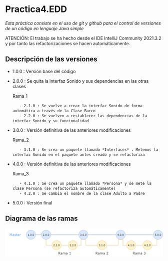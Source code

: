 # Practica4.EDD
*Esta práctica consiste en el uso de git y github para el control de versiones de un código en lenguaje Java simple*

ATENCIÓN: El trabajo se ha hecho desde el IDE IntelliJ Community 2021.3.2 y por tanto las refactorizaciones se hacen automáticamente.

## Descripción de las versiones

- 1.0.0 : Versión base del código
- 2.0.0 : Se quita la interfaz Sonido y sus dependencias en las otras clases

     Rama_1
     
         - 2.1.0 : Se vuelve a crear la interfaz Sonido de forma automática a través de la Clase Barco
         - 2.2.0 : Se vuelven a restablecer las dependencias de la interfaz Sonido y su funcionalidad
         
- 3.0.0 : Versión definitiva de las anteriores modificaciones

     Rama_2
     
         - 3.1.0 : Se crea un paquete llamado *Interfaces* . Metemos la interfaz Sonido en el paquete antes creado y se refactoriza
          
- 4.0.0 : Versión definitiva de las anteriores modificaciones

     Rama_3
     
         - 4.1.0 : Se crea un paquete llamado *Persona* y se mete la clase Persona (se refactoriza automáticamente)
         - 4.2.0 : Se cambia el nombre de la clase Adulto a Padre
          
- 5.0.0 : Versión final

## Diagrama de las ramas

![diagrama de ramas](https://github.com/MelissaRodriguezHernandez/Practica4/blob/master/newfolder/Diagrama.png)
